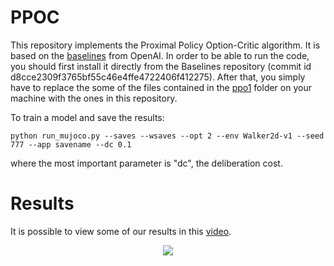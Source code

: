 # PPOC
This repository implements the Proximal Policy Option-Critic algorithm. It is based on the [baselines](https://github.com/openai/baselines) from OpenAI. In order to be able to run the code, you should first install it directly from the Baselines repository (commit id d8cce2309f3765bf55c46e4ffe4722406f412275). After that, you simply have to replace the some of the files contained in the [ppo1](https://github.com/openai/baselines/tree/master/baselines/ppo1) folder on your machine with the ones in this repository.

To train a model and save the results:

`python run_mujoco.py --saves --wsaves --opt 2 --env Walker2d-v1 --seed 777 --app savename --dc 0.1`

where the most important parameter is "dc", the deliberation cost.


# Results
It is possible to view some of our results in this [video](https://www.youtube.com/watch?v=R3YJQCIhCtI). 

<p align="center" size="width 150">
  <img src="https://github.com/mklissa/PPOC/blob/master/score3.png"/>
</p>



